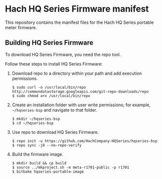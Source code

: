 Hach HQ Series Firmware manifest
================================

This repository contains the manifest files for the Hach HQ Series portable meter firmware.

Building HQ Series Firmware
---------------------------

To download HQ Series Firmware, you need the repo tool.

Follow these steps to install HQ Series Firmware:

1. Download repo to a directory within your path and add execution permissions.

    ```
    $ sudo curl -o /usr/local/bin/repo http://commondatastorage.googleapis.com/git-repo-downloads/repo
    $ sudo chmod a+x /usr/local/bin/repo
    ```

2. Create an installation folder with user write permissions; for example,
    `~/hqseries-bsp` and navigate to that folder.

    ```
    $ mkdir ~/hqseries-bsp
    $ cd ~/hqseries-bsp
    ```

3. Use repo to download HQ Series Firmware.

    ```
    $ repo init -u https://github.com/HachCompany-HQSeries/hqseries-bsp
    $ repo sync -j8 --no-repo-verify
    ```

4. Build the firmware image.

    ```
    $ mkdir build && cp build
    $ source ../mkproject.sh -m meta-r1701-public -p r1701
    $ bitbake hqseries-portable-image
    ```
